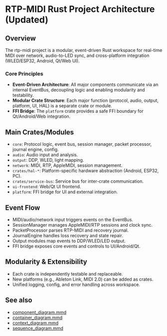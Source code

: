# RTP-MIDI Rust Project Architecture (Updated)

## Overview

The rtp-midi project is a modular, event-driven Rust workspace for real-time MIDI over network, audio-to-LED sync, and cross-platform integration (WLED/ESP32, Android, Qt/Web UI).

### Core Principles
- **Event-Driven Architecture**: All major components communicate via an internal EventBus, decoupling logic and enabling modularity and testability.
- **Modular Crate Structure**: Each major function (protocol, audio, output, platform, UI, HAL) is a separate crate or module.
- **FFI Bridge**: The `platform` crate provides a safe FFI boundary for Qt/Android/Web integration.

## Main Crates/Modules
- `core`: Protocol logic, event bus, session manager, packet processor, journal engine, config.
- `audio`: Audio input and analysis.
- `output`: DDP, WLED, light mapping.
- `network`: MIDI, RTP, AppleMIDI, session management.
- `crates/hal-*`: Platform-specific hardware abstraction (Android, ESP32, PC).
- `crates/service-bus`: Service bus for inter-crate communication.
- `ui-frontend`: Web/Qt UI frontend.
- `platform`: FFI bridge for UI and external integration.

## Event Flow
- MIDI/audio/network input triggers events on the EventBus.
- SessionManager manages AppleMIDI/RTP sessions and clock sync.
- PacketProcessor parses RTP-MIDI and recovery journal.
- JournalEngine handles loss recovery and state repair.
- Output modules map events to DDP/WLED/LED output.
- FFI bridge exposes core events and controls to UI/Android/Qt.

## Modularity & Extensibility
- Each crate is independently testable and replaceable.
- New platforms (e.g., Ableton Link, MIDI 2.0) can be added as crates.
- Unified logging, config, and error handling across workspace.

## See also
- [component_diagram.mmd](component_diagram.mmd)
- [container_diagram.mmd](container_diagram.mmd)
- [context_diagram.mmd](context_diagram.mmd)
- [sequence_diagram.mmd](sequence_diagram.mmd) 